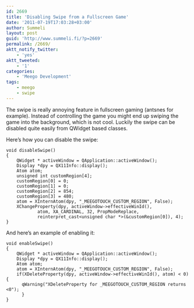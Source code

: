 ```yaml
---
id: 2669
title: 'Disabling Swipe from a Fullscreen Game'
date: '2011-07-19T17:03:28+03:00'
author: Summeli
layout: post
guid: 'http://www.summeli.fi/?p=2669'
permalink: /2669/
aktt_notify_twitter:
    - 'yes'
aktt_tweeted:
    - '1'
categories:
    - 'Meego Development'
tags:
    - meego
    - swipe
---
```


The swipe is really annoying feature in fullscreen gaming (antsnes for example). Instead of controlling the game you might end up swiping the game into the background, which is not cool. Luckily the swipe can be disabled quite easily from QWidget based classes.  

Here’s how you can disable the swipe:

```
void disableSwipe()
{
    QWidget * activeWindow = QApplication::activeWindow();
    Display *dpy = QX11Info::display();
    Atom atom;
    unsigned int customRegion[4];
    customRegion[0] = 0;
    customRegion[1] = 0;
    customRegion[2] = 854;
    customRegion[3] = 480;
    atom = XInternAtom(dpy, "_MEEGOTOUCH_CUSTOM_REGION", False);
    XChangeProperty(dpy, activeWindow->effectiveWinId(),
            atom, XA_CARDINAL, 32, PropModeReplace,
            reinterpret_cast<unsigned char *>(&customRegion[0]), 4);
}
```

And here’s an example of enabling it:

```
void enableSwipe()
{
    QWidget * activeWindow = QApplication::activeWindow();
    Display *dpy = QX11Info::display();
    Atom atom;
    atom = XInternAtom(dpy, "_MEEGOTOUCH_CUSTOM_REGION", False);
    if(XDeleteProperty(dpy, activeWindow->effectiveWinId(), atom) < 0){
      qWarning("XDeleteProperty for _MEEGOTOUCH_CUSTOM_REGION returns <0");
      }
}
```
